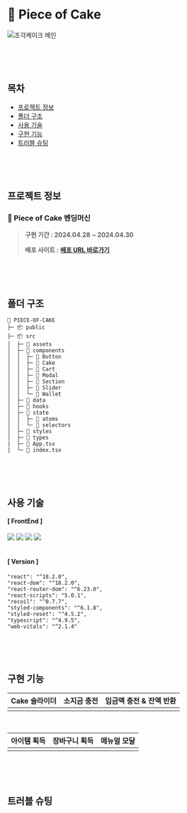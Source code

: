 # 🍰 Piece of Cake
![조각케이크 메인](https://github.com/hyeonbinnn/piece-of-cake/assets/117449788/c9bc3ef3-3b7d-4fdb-a331-abf96ba242fe)

<br>
<br>
<br>

## 목차
- [프로젝트 정보](#프로젝트-정보)
- [폴더 구조](#폴더-구조)
- [사용 기술](#사용-기술)
- [구현 기능](#구현-기능)
- [트러블 슈팅](#트러블-슈팅)

<br>
<br>
<br>

## 프로젝트 정보
### 🍰 Piece of Cake 벤딩머신
>**구현 기간 : 2024.04.28 ~ 2024.04.30** <br>
>
>**배포 사이트 :**  <strong>[배포 URL 바로가기]()</strong>

<br>
<br>
<br>

## 폴더 구조
```
🍰 PIECE-OF-CAKE
├─ 📦 public
├─ 📦 src
│  ├─ 📂 assets
│  ├─ 📂 components
│  │  ├─ 📂 Button
│  │  ├─ 📂 Cake
│  │  ├─ 📂 Cart
│  │  ├─ 📂 Modal
│  │  ├─ 📂 Section
│  │  ├─ 📂 Slider
│  │  └─ 📂 Wallet
│  ├─ 📂 data
│  ├─ 📂 hooks
│  ├─ 📂 state
│  │  ├─ 📂 atoms
│  │  └─ 📂 selectors
│  ├─ 📂 styles
│  ├─ 📂 types
|  ├─ 📜 App.tsx
|  └─ 📜 index.tsx
```

<br>
<br>
<br>

## 사용 기술
#### [ FrontEnd ]
<div>
<img src="https://img.shields.io/badge/React-61DAFB?style=square&logo=react&logoColor=black">
<img src="https://img.shields.io/badge/typescript-3178C6?style=square&logo=typescript&logoColor=white">
<img src="https://img.shields.io/badge/Recoil-3578E5?style=square&logo=recoil&logoColor=white">
<img src="https://img.shields.io/badge/Styled Components-DB7093?style=square&logo=styled components&logoColor=white">
</div>

<br>

#### [ Version ]
```
"react": "^18.2.0",
"react-dom": "^18.2.0",
"react-router-dom": "^6.23.0",
"react-scripts": "5.0.1",
"recoil": "^0.7.7",
"styled-components": "^6.1.8",
"styled-reset": "^4.5.2",
"typescript": "^4.9.5",
"web-vitals": "^2.1.4"
```

<br>
<br>
<br>

## 구현 기능
|   Cake 슬라이더   |   소지금 충전    |  입금액 충전 &  잔액 반환  |
| :---------: | :---------: | :---------: |
|  |  |  |
<br>

|   아이템 획득   |   장바구니 획득    |  메뉴얼 모달  |
| :---------: | :---------: | :---------: |
|  | | |

<br>
<br>
<br>

## 트러블 슈팅

<br>
<br>
<br>
